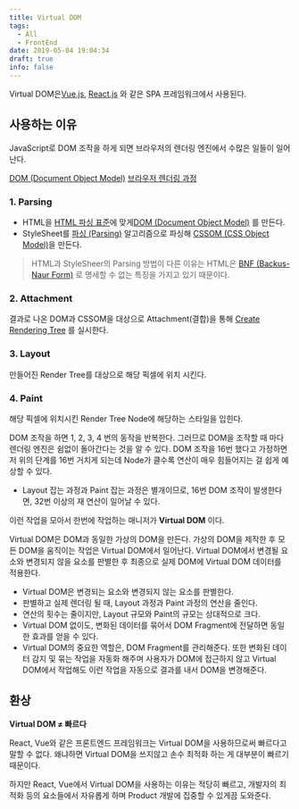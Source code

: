 ```yaml
---
title: Virtual DOM
tags:
  - All
  - FrontEnd
date: 2019-05-04 19:04:34
draft: true
info: false
---
```


Virtual DOM은[Vue.js](https://www.notion.so/a0a34ea8-52ad-44f8-b109-8ae1fb33bda1), [React.js](https://www.notion.so/a4b13e25-b67a-40af-87d3-c084a29c895c) 와 같은 SPA 프레임워크에서 사용된다.

## 사용하는 이유

JavaScript로 DOM 조작을 하게 되면 브라우저의 렌더링 엔진에서 수많은 일들이 일어난다.

[DOM (Document Object Model)](https://www.notion.so/05b2fa44-e433-4bb2-9fc3-cd59110f6ddb) [브라우저 렌더링 과정](https://www.notion.so/f83ac03f-8261-4f78-82a2-7d415fb9eda2)

### 1. Parsing

- HTML을 [HTML 파싱 표준](https://html.spec.whatwg.org/multipage/parsing.html)에 맞게[DOM (Document Object Model)](https://www.notion.so/05b2fa44-e433-4bb2-9fc3-cd59110f6ddb) 를 만든다.
- StyleSheet를 [파싱 (Parsing)](https://www.notion.so/d21964c0-2af1-4b48-9719-94872efa722b) 알고리즘으로 파싱해 [CSSOM (CSS Object Model)](https://www.notion.so/66bd0de6-0972-4fd9-a82f-f557c172ea1b)을 만든다.

> HTML과 StyleSheer의 Parsing 방법이 다른 이유는 HTML은 [BNF (Backus-Naur Form)](https://www.notion.so/97878963-961a-4ae6-b6d4-40849fb33020) 로 명세할 수 없는 특징을 가지고 있기 때문이다.

### 2. Attachment

결과로 나온 DOM과 CSSOM을 대상으로 Attachment(결합)을 통해 [Create Rendering Tree](https://www.notion.so/0ee913e6-9ebe-44c5-821f-f43d1869fa59) 를 실시한다.

### 3. Layout

만들어진 Render Tree를 대상으로 해당 픽셀에 위치 시킨다.

### 4. Paint

해당 픽셀에 위치시킨 Render Tree Node에 해당하는 스타일을 입힌다.

DOM 조작을 하면 1, 2, 3, 4 번의 동작을 반복한다. 그러므로 DOM을 조작할 때 마다 렌더링 엔진은 쉼없이 돌아간다는 것을 알 수 있다. DOM 조작을 16번 했다고 가정하면 저 위의 단계를 16번 거치게 되는데 Node가 클수록 연산이 매우 힘들어지는 걸 쉽게 예상할 수 있다.

- Layout 잡는 과정과 Paint 잡는 과정은 별개이므로, 16번 DOM 조작이 발생한다면, 32번 이상의 재 연산이 일어날 수 있다.

이런 작업을 모아서 한번에 작업하는 매니저가 **Virtual DOM** 이다.

Virtual DOM은 DOM과 동일한 가상의 DOM을 만든다. 가상의 DOM을 제작한 후 모든 DOM을 움직이는 작업은 Virtual DOM에서 일어난다. Virtual DOM에서 변경될 요소와 변경되지 않을 요소를 판별한 후 최종으로 실제 DOM에 Virtual DOM 데이터를 적용한다.

- Virtual DOM은 변경되는 요소와 변경되지 않는 요소를 판별한다.
- 판별하고 실제 렌더링 될 때, Layout 과정과 Paint 과정의 연산을 줄인다.
- 연산의 횟수는 줄이지만, Layout 규모와 Paint의 규모는 상대적으로 크다.
- Virtual DOM 없이도, 변화된 데이터를 묶어서 DOM Fragment에 전달하면 동일한 효과를 얻을 수 있다.
- Virtual DOM의 중요한 역할은, DOM Fragment를 관리해준다. 또한 변화된 데이터 감지 및 묶는 작업을 자동화 해주며 사용자가 DOM에 접근하지 않고 Virtual DOM에서 작업해도 이런 작업을 자동으로 결과를 내서 DOM을 변경해준다.

## 환상

**Virtual DOM ≠ 빠르다**

React, Vue와 같은 프론트엔드 프레임워크는 Virtual DOM을 사용하므로써 빠르다고 말할 수 없다. 왜냐하면 Virtual DOM을 쓰지않고 손수 최적화 하는 게 대부분이 빠르기 때문이다.

하지만 React, Vue에서 Virtual DOM을 사용하는 이유는 적당히 빠르고, 개발자의 최적화 등의 요소들에서 자유롭게 하며 Product 개발에 집중할 수 있게끔 도와준다.
